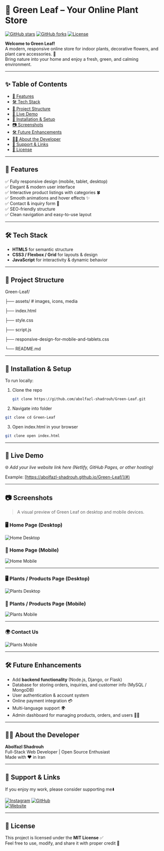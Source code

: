 # 🌿 Green Leaf – Your Online Plant Store

[![GitHub stars](https://img.shields.io/github/stars/abolfazl-shadrouh/Green-Leaf?style=social)](https://github.com/abolfazl-shadrouh/Green-Leaf/stargazers)
[![GitHub forks](https://img.shields.io/github/forks/abolfazl-shadrouh/Green-Leaf?style=social)](https://github.com/abolfazl-shadrouh/Green-Leaf/network)
[![License](https://img.shields.io/github/license/abolfazl-shadrouh/Green-Leaf)](https://github.com/abolfazl-shadrouh/Green-Leaf/blob/main/LICENSE)

**Welcome to Green Leaf!**  
A modern, responsive online store for indoor plants, decorative flowers, and plant care accessories. 🌱  
Bring nature into your home and enjoy a fresh, green, and calming environment.  

---

## ✨ Table of Contents

- [🎯 Features](#-features)  
- [🛠️ Tech Stack](#️️-tech-stack)  
- [📁 Project Structure](#-project-structure)  
- [🚀 Live Demo](#-live-demo)  
- [🔧 Installation & Setup](#-installation--setup)  
- [📷 Screenshots](#-screenshots)  
- [🛠 Future Enhancements](#-future-enhancements)  
- [🧑‍💻 About the Developer](#-about-the-developer)  
- [🔗 Support & Links](#-support--links)  
- [📜 License](#-license)

---

## 🎯 Features

✅ Fully responsive design (mobile, tablet, desktop)  
✅ Elegant & modern user interface  
✅ Interactive product listings with categories 🍀  
✅ Smooth animations and hover effects ✨  
✅ Contact & inquiry form 📝  
✅ SEO-friendly structure  
✅ Clean navigation and easy-to-use layout  

---

## 🛠️ Tech Stack

- **HTML5** for semantic structure  
- **CSS3 / Flexbox / Grid** for layouts & design  
- **JavaScript** for interactivity & dynamic behavior  

---

## 📁 Project Structure

Green-Leaf/

├── assets/ # images, icons, media

├── index.html

├── style.css

├── script.js

├── responsive-design-for-mobile-and-tablets.css

└── README.md

---

## 🔧 Installation & Setup

To run locally:

1. Clone the repo  
   ```bash
   git clone https://github.com/abolfazl-shadrouh/Green-Leaf.git

2. Navigate into folder
  ```bash
git clone cd Green-Leaf
```

3. Open index.html in your browser
  ```bash
git clone open index.html
```

---

## 🚀 Live Demo

🌐 *Add your live website link here (Netlify, GitHub Pages, or other hosting)*  

Example: [https://abolfazl-shadrouh.github.io/Green-Leaf/](#)

---

## 📷 Screenshots

> A visual preview of Green Leaf on desktop and mobile devices.

### 🖥️ Home Page (Desktop)
![Home Desktop](assets/screenshots/home-desktop.png)

### 📱 Home Page (Mobile)
![Home Mobile](assets/screenshots/home-mobile.png)

---

### 🖥️ Plants / Products Page (Desktop)
![Plants Desktop](assets/screenshots/plants-desktop.png)

### 📱 Plants / Products Page (Mobile)
![Plants Mobile](assets/screenshots/plants-mobile.png)

---

### 🌍 Contact Us
![Plants Mobile](assets/screenshots/contact-us.png)

---

## 🛠 Future Enhancements

- Add **backend functionality** (Node.js, Django, or Flask)  
- Database for storing orders, inquiries, and customer info (MySQL / MongoDB)  
- User authentication & account system  
- Online payment integration 💳  
- Multi-language support 🌍  
- Admin dashboard for managing products, orders, and users 👨‍💼  

---

## 🧑‍💻 About the Developer

**Abolfazl Shadrouh**  
Full-Stack Web Developer | Open Source Enthusiast  
Made with ❤️ in Iran

---

## 🔗 Support & Links

If you enjoy my work, please consider supporting me⬇️  

[![Instagram](https://img.shields.io/badge/Instagram-@abolfazl_shadrouh-E4405F?style=flat&logo=instagram&logoColor=white)](https://www.instagram.com/abolfazl_shadrouh)
[![GitHub](https://img.shields.io/badge/GitHub-AbolfazlShadrouh-181717?style=flat&logo=github&logoColor=white)](https://github.com/abolfazl-shadrouh)  
[![Website](https://img.shields.io/badge/Website-Shadrouh.ir-4CAF50?style=flat&logo=google-chrome&logoColor=white)](https://www.shadrouh.ir)

---

## 📜 License

This project is licensed under the **MIT License** ✅  
Feel free to use, modify, and share it with proper credit 🙌
